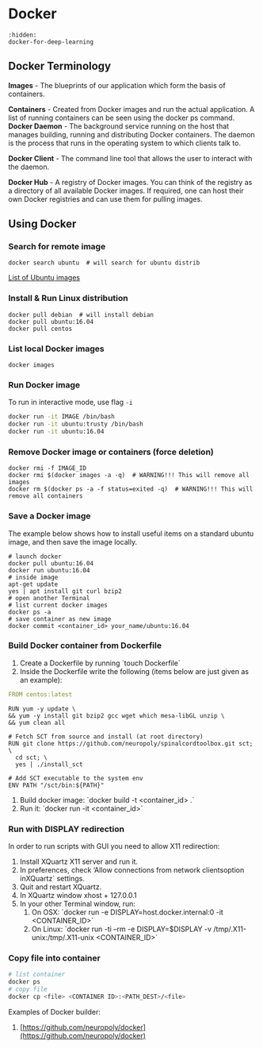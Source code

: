 # Docker

```{toctree}
:hidden:
docker-for-deep-learning
```

## Docker Terminology

**Images** - The blueprints of our application which form the basis of containers.

**Containers** - Created from Docker images and run the actual application. A list of running containers can be seen using the docker ps command. **Docker Daemon** - The background service running on the host that manages building, running and distributing Docker containers. The daemon is the process that runs in the operating system to which clients talk to.

**Docker Client** - The command line tool that allows the user to interact with the daemon.

**Docker Hub** - A registry of Docker images. You can think of the registry as a directory of all available Docker images. If required, one can host their own Docker registries and can use them for pulling images.

## Using Docker

### Search for remote image

```text
docker search ubuntu  # will search for ubuntu distrib
```

[List of Ubuntu images](https://hub.docker.com/_/ubuntu)

### Install & Run Linux distribution <a id="install_run_linux_distribution"></a>

```text
docker pull debian  # will install debian
docker pull ubuntu:16.04
docker pull centos
```

### List local Docker images <a id="list_local_docker_images"></a>

```text
docker images
```

### Run Docker image <a id="run_docker_image"></a>

To run in interactive mode, use flag `-i`

```bash
docker run -it IMAGE /bin/bash
docker run -it ubuntu:trusty /bin/bash
docker run -it ubuntu:16.04
```

### Remove Docker image or containers \(force deletion\) <a id="remove_docker_image_or_containers_force_deletion"></a>

```text
docker rmi -f IMAGE_ID
docker rmi $(docker images -a -q)  # WARNING!!! This will remove all images
docker rm $(docker ps -a -f status=exited -q)  # WARNING!!! This will remove all containers
```

### Save a Docker image <a id="save_a_docker_image"></a>

The example below shows how to install useful items on a standard ubuntu image, and then save the image locally.

```text
# launch docker
docker pull ubuntu:16.04
docker run ubuntu:16.04
# inside image
apt-get update
yes | apt install git curl bzip2
# open another Terminal
# list current docker images
docker ps -a
# save container as new image
docker commit <container_id> your_name/ubuntu:16.04
```

### Build Docker container from Dockerfile <a id="build_docker_container_from_dockerfile"></a>

1. Create a Dockerfile by running \`touch Dockerfile\`
2. Inside the Dockerfile write the following \(items below are just given as an example\):

```yaml
FROM centos:latest
```

```text
RUN yum -y update \
&& yum -y install git bzip2 gcc wget which mesa-libGL unzip \
&& yum clean all 
```

```text
# Fetch SCT from source and install (at root directory)
RUN git clone https://github.com/neuropoly/spinalcordtoolbox.git sct; \
  cd sct; \
  yes | ./install_sct
```

```text
# Add SCT executable to the system env 
ENV PATH "/sct/bin:${PATH}"
```

1. Build docker image: \`docker build -t &lt;container\_id&gt; .\`
2. Run it: \`docker run -it &lt;container\_id&gt;\`

### Run with DISPLAY redirection <a id="run_with_display_redirection"></a>

In order to run scripts with GUI you need to allow X11 redirection:

1. Install XQuartz X11 server and run it.
2. In preferences, check ‘Allow connections from network clientsoption inXQuartz\` settings.
3. Quit and restart XQuartz.
4. In XQuartz window xhost + 127.0.0.1
5. In your other Terminal window, run:
   1. On OSX: \`docker run -e DISPLAY=host.docker.internal:0 -it &lt;CONTAINER\_ID&gt;\`
   2. On Linux: \`docker run -ti –rm -e DISPLAY=$DISPLAY -v /tmp/.X11-unix:/tmp/.X11-unix &lt;CONTAINER\_ID&gt;\`

### Copy file into container <a id="copy_file_into_container"></a>

```bash
# list container
docker ps
# copy file
docker cp <file> <CONTAINER ID>:<PATH_DEST>/<file>
```

Examples of Docker builder:

1. [https://github.com/neuropoly/docker](https://github.com/neuropoly/docker)

